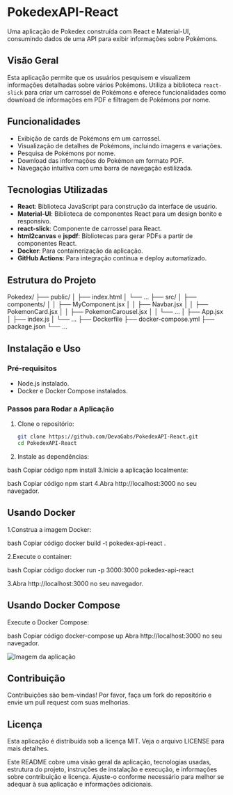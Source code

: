 # PokedexAPI-React

Uma aplicação de Pokedex construída com React e Material-UI, consumindo dados de uma API para exibir informações sobre Pokémons. 

## Visão Geral

Esta aplicação permite que os usuários pesquisem e visualizem informações detalhadas sobre vários Pokémons. Utiliza a biblioteca `react-slick` para criar um carrossel de Pokémons e oferece funcionalidades como download de informações em PDF e filtragem de Pokémons por nome.

## Funcionalidades

- Exibição de cards de Pokémons em um carrossel.
- Visualização de detalhes de Pokémons, incluindo imagens e variações.
- Pesquisa de Pokémons por nome.
- Download das informações do Pokémon em formato PDF.
- Navegação intuitiva com uma barra de navegação estilizada.

## Tecnologias Utilizadas

- **React**: Biblioteca JavaScript para construção da interface de usuário.
- **Material-UI**: Biblioteca de componentes React para um design bonito e responsivo.
- **react-slick**: Componente de carrossel para React.
- **html2canvas** e **jspdf**: Bibliotecas para gerar PDFs a partir de componentes React.
- **Docker**: Para containerização da aplicação.
- **GitHub Actions**: Para integração contínua e deploy automatizado.

## Estrutura do Projeto

Pokedex/
├── public/
│ ├── index.html
│ └── ...
├── src/
│ ├── components/
│ │ ├── MyComponent.jsx
│ │ ├── Navbar.jsx
│ │ ├── PokemonCard.jsx
│ │ ├── PokemonCarousel.jsx
│ │ └── ...
│ ├── App.jsx
│ ├── index.js
│ └── ...
├── Dockerfile
├── docker-compose.yml
├── package.json
└── ...

## Instalação e Uso

### Pré-requisitos

- Node.js instalado.
- Docker e Docker Compose instalados.

### Passos para Rodar a Aplicação

1. Clone o repositório:
   ```bash
   git clone https://github.com/DevaGabs/PokedexAPI-React.git
   cd PokedexAPI-React
2. Instale as dependências:

bash
Copiar código
npm install
3.Inicie a aplicação localmente:

bash
Copiar código
npm start
4.Abra http://localhost:3000 no seu navegador.

## Usando Docker
1.Construa a imagem Docker:

bash
Copiar código
docker build -t pokedex-api-react .

2.Execute o container:

bash
Copiar código
docker run -p 3000:3000 pokedex-api-react

3.Abra http://localhost:3000 no seu navegador.

## Usando Docker Compose
Execute o Docker Compose:

bash
Copiar código
docker-compose up
Abra http://localhost:3000 no seu navegador.

![Imagem da aplicação](./src/Capturar.PNG)

## Contribuição
Contribuições são bem-vindas! Por favor, faça um fork do repositório e envie um pull request com suas melhorias.

## Licença
Esta aplicação é distribuída sob a licença MIT. Veja o arquivo LICENSE para mais detalhes.


Este README cobre uma visão geral da aplicação, tecnologias usadas, estrutura do projeto, instruções de instalação e execução, e informações sobre contribuição e licença. Ajuste-o conforme necessário para melhor se adequar à sua aplicação e informações adicionais.


